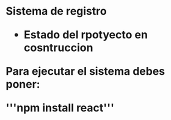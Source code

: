 <h1> Sistema de registro <h/1>
  
- Estado del rpotyecto en cosntruccion 

Para ejecutar el sistema debes poner: 

'''npm install react'''
